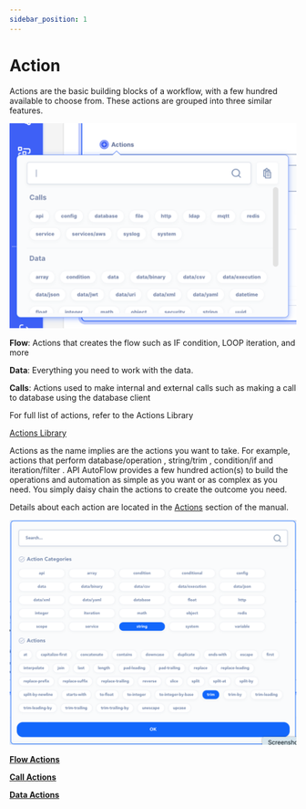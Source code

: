 ```yaml
---
sidebar_position: 1
---
```

# Action

Actions are the basic building blocks of a workflow, with a few hundred available to choose from. These actions are grouped into three similar features.

![Untitled](Untitled.png)

**Flow**: Actions that creates the flow such as IF condition, LOOP iteration, and more

**Data**:  Everything you need to work with the data. 

**Calls**: Actions used to make internal and external calls such as making a call to database using the database client

For full list of actions, refer to the Actions Library

[Actions Library](../../../actions-library) 


Actions as the name implies are the actions you want to take.  For example, actions that perform  database/operation ,    string/trim  ,   condition/if   and  iteration/filter .  API AutoFlow provides a few hundred action(s) to build the operations and automation as simple as you want or as complex as you need.  You simply daisy chain the actions to create the outcome you need. 

Details about each action are located in the [Actions](../../../actions-library) section of the manual.

![Untitled](Untitled%201.png)

**[Flow Actions](../../../actions-library/flow)**

**[Call Actions](../../../actions-library/call)**

**[Data Actions](../../../actions-library/data)**